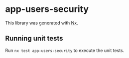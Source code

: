 # app-users-security

This library was generated with [Nx](https://nx.dev).

## Running unit tests

Run `nx test app-users-security` to execute the unit tests.
